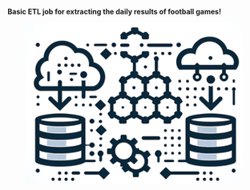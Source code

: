 **Basic ETL job for extracting the daily results of football games!**

<p align="center">
  <img src="etl.png" height ="320" width="435" title="hover text">
</p>
